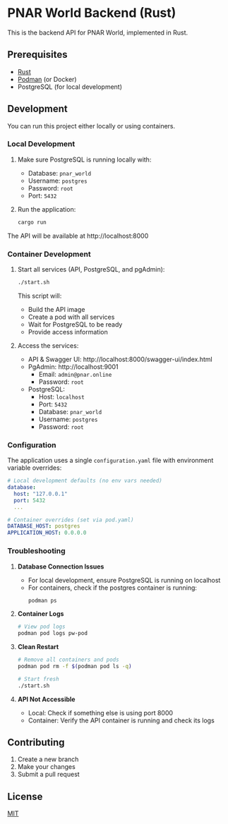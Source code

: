 # PNAR World Backend (Rust)

This is the backend API for PNAR World, implemented in Rust.

## Prerequisites

- [Rust](https://www.rust-lang.org/tools/install)
- [Podman](https://podman.io/getting-started/installation) (or Docker)
- PostgreSQL (for local development)

## Development

You can run this project either locally or using containers.

### Local Development

1. Make sure PostgreSQL is running locally with:
   - Database: `pnar_world`
   - Username: `postgres`
   - Password: `root`
   - Port: `5432`

2. Run the application:
   ```bash
   cargo run
   ```

The API will be available at http://localhost:8000

### Container Development

1. Start all services (API, PostgreSQL, and pgAdmin):
   ```bash
   ./start.sh
   ```

   This script will:
   - Build the API image
   - Create a pod with all services
   - Wait for PostgreSQL to be ready
   - Provide access information

2. Access the services:
   - API & Swagger UI: http://localhost:8000/swagger-ui/index.html
   - PgAdmin: http://localhost:9001
     - Email: `admin@pnar.online`
     - Password: `root`
   - PostgreSQL:
     - Host: `localhost`
     - Port: `5432`
     - Database: `pnar_world`
     - Username: `postgres`
     - Password: `root`

### Configuration

The application uses a single `configuration.yaml` file with environment variable overrides:

```yaml
# Local development defaults (no env vars needed)
database:
  host: "127.0.0.1"
  port: 5432
  ...

# Container overrides (set via pod.yaml)
DATABASE_HOST: postgres
APPLICATION_HOST: 0.0.0.0
```

### Troubleshooting

1. **Database Connection Issues**
   - For local development, ensure PostgreSQL is running on localhost
   - For containers, check if the postgres container is running:
     ```bash
     podman ps
     ```

2. **Container Logs**
   ```bash
   # View pod logs
   podman pod logs pw-pod
   ```

3. **Clean Restart**
   ```bash
   # Remove all containers and pods
   podman pod rm -f $(podman pod ls -q)
   
   # Start fresh
   ./start.sh
   ```

4. **API Not Accessible**
   - Local: Check if something else is using port 8000
   - Container: Verify the API container is running and check its logs

## Contributing

1. Create a new branch
2. Make your changes
3. Submit a pull request

## License

[MIT](LICENSE)